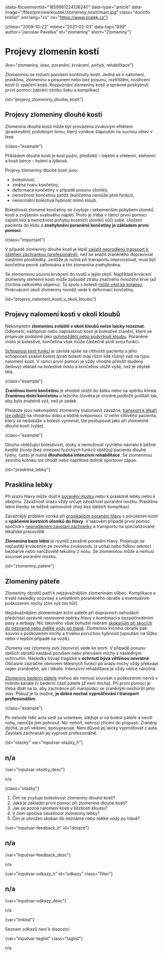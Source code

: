 
{data-fbcommentid="1859961224136240" data-type="article" data-image="/files/preview/koutek/zlomeniny_kosti/main.jpg" class="docinfo linklist" xml:lang="cs" ns="https://www.pralek.cz"}

{ctime="2009-10-22" mtime="2021-02-03" data-top="939" author="Jaroslav Pavelka" id="zlomeniny" short="Zlomeniny"}

# Projevy zlomenin kostí

{kw="zlomeniny, úraz, poranění, krvácení, pohyb, rehabilitace"}

Zlomeninou se rozumí porušení kontinuity kosti. Jedná se o nalomení, prasklinu, zlomeninu s posunem nebo bez posunu, roztříštění, rozdrcení kosti či vpáčení kosti. Rozpoznání zlomeniny kosti a správné poskytnutí první pomoci zabrání vzniku šoku a komplikací.

{id="projevy\_zlomeniny\_dlouhe_kosti"}

## Projevy zlomeniny dlouhé kosti

Zlomenina dlouhé kosti může být provázena zvukovým efektem (prasknutím) podobným tomu, který vznikne šlápnutím na suchou větev v lese.

{class="example"}

Příkladem dlouhé kosti je kost pažní, předloktí – loketní a vřetenní, stehenní a kosti bérce – holení a lýtková.

Projevy zlomeniny dlouhé kosti jsou:

  * bolestivost,
  * změna tvaru končetiny,
  * deformace končetiny v případě posunu úlomků,
  * nemožnost končetinu zatížit (končetina nemůže plnit funkci),
  * nenormální bolestivá hybnost mimo kloub.

Bolestivost zlomené končetiny se zvyšuje i sebemenším pohybem úlomků kosti a zvýšením svalového napětí. Proto je třeba v rámci první pomoci zajistit klid a nemožnost pohybu kostních úlomků vůči sobě. Uložení pacienta do klidu a **znehybnění poraněné končetiny je základem první pomoci**.

{class="important"}

V případě zlomeniny dlouhé kosti je lépší [zajistit neprodlený transport k ošetření záchrankou (profesionálně)][1], než se snažit zraněného dopravovat vlastními prostředky. Jestliže je nutné při transportu improvizovat, musí být končetina pevně zafixována a tím zlomenina znehybněna.

Se zlomeninou souvisí krvácení do svalů v jejím okolí. Například krvácení zlomeniny stehenní kosti může způsobit ztrátu značného množství krve (až čtvrtina celkového objemu). To spolu s bolestí [může vést ke kolapsu][2]. Prokrvácení okolí zlomeniny rovněž vede k deformaci končetiny.

{id="projevy\_nalomeni\_kosti\_v\_okoli_kloubu"}

## Projevy nalomení kosti v okolí kloubů

Nekompletní **zlomeninu zvláště v okolí kloubů nelze laicky rozeznat**. Odlomení, naštípnutí nebo naprasknutí kosti je bolestivé zranění, které se projevuje podobně jako [pohmoždění nebo podvrtnutí kloubu][3]. Poraněné místo je bolestivé, končetina však může částečně plnit svou funkci.

[Schopnost plnit funkci][4] je závislá spíše na citlivosti pacienta a jeho schopnosti snášet bolest (práh bolesti mají různí lidé různý) než na typu nalomení kosti. V rámci první pomoci je vždy vhodné přiložit studený (ledový) obklad na bolestivé místo a končetinu uložit výše, než je zbytek těla.

{class="example"}

**Zraněnou horní končetinu** je vhodné uložit do šátku nebo na opěrku křesla. **Zraněnou dolní končetinu** u ležícího člověka je vhodné podložit polštáři tak, aby byla znatelně výš, než je zadek.

Přestože jsou nekompletní zlomeniny (nalomení) závažné, [transport k lékaři lze odložit][5] na vhodnou dobu a klidně svépomocí. U velmi citlivého pacienta, který se nedokáže s bolestí vyrovnat, lze postupovat jako při zlomenině dlouhé kosti (výše).

{class="example"}

Dlouho obtěžující bolestivost, otoky a nemožnost rychlého návratu k běžné _kvalitě života_ (bez omezení fyzických funkcí) obtěžují pacienta dlouhé týdny, často je nutná **dlouhodobá intenzivní rehabilitace**. Se zlomeninou zevního kotníku lze chodit nebo například dohrát sportovní zápas.

{id="prasklina_lebky"}

## Prasklina lebky

Při úrazu hlavy může dojít k [poranění mozku][6] nebo k prasklině lebky nebo k obojímu. Závažnost úrazu vždy určuje závažnost poranění mozku. Prasklina lební klenby se běžně samovolně zhojí bez dalších komplikací.

Závažnější problém vzniká při [pronikajícím poranění hlavy][7] s porušením kosti a **vpáčením kostních úlomků do hlavy**. V takovém případě první pomoc spočívá v [neprodleném zavolání záchranky][1] a transportu na specializované lékařské pracoviště.

**Zlomenina baze lební** je rovněž závažné poranění hlavy. Projevuje se nejčastěji krvácením ze zevního zvukovodu (z ucha) nebo řídkou sekrecí bezbarvé nebo narůžovělé tekutiny z nosu. Se zlomeninou může a nemusí souviset poranění mozku.

{id="zlomeniny_patere"}

## Zlomeniny páteře

Zlomeniny obratlů patří k nejzávažnějším zlomeninám vůbec. Komplikace a trvalé následky souvisejí s umístěním poraněného obratle a eventuálním poškozením míchy (čím výš tím hůř).

Nejzávažnějším zlomeninám krční páteře při dopravních nehodách předchází správně nastavené opěrky hlavy v kombinaci s bezpečnostními pasy a airbagy. Nic takového však bohužel nebrání [skokanům při skocích do neznámé nebo mělké vody po hlavě][8]. Zlomenina krčního obratle pak souvisí s poškozením míchy a trvalou poruchou hybnosti (upoutání na lůžko nebo v lepším případě na vozík).

Zlomený vaz (zlomený zub čepovce) vede ke smrti. V případě posunu dalších obratlů nastává porušení nebo přerušení míchy s následným ochrnutím. Následky bývají tragické a **ochrnutí bývá většinou nevratné**. Občasné zázračné obnovení tělesných funkcí po úrazu míchy vždy překvapí nejen zraněného, ale i lékaře. Intenzívní rehabilitace je vždy velice náročná.

[Zlomeniny bederní páteře][9] mohou ale nemusí souviset s poškozením nervů v míšním kanále (v bederní části páteře již není mícha). Při první pomoci je třeba dbát na to, aby zachránce při manipulaci se zraněným nezhoršil jeho stav. Pokud je to možné, **je dobré nechat vyprošťování i transport profesionálům**.

{class="example"}

Po nehodě řidič auta sedí za volantem, stěžuje si na bolest páteře a necítí nohy, nemůže jimi pohnout. Nic nehoří, nehrozí zřícení do propasti. Zraněný dýchá, je při vědomí, spolupracuje. Není důvod jej laicky vyprošťovat z auta. Zavolaní záchranáři jej vyprostí profesionálně.

{id="otazky" var="inputvar-otazky_h"}

## n/a

{var="inputvar-otazky_desc"}

n/a

{class="otazky"}

  1. Čím se zvyšuje bolestivost zlomeniny dlouhé kosti?
  2. Jaká je základní první pomoc při zlomenině dlouhé kosti?
  3. Jak se pozná nalomení kosti v blízkosti kloubu?
  4. V čem spočívá závažnost zlomeniny lebky?
  5. Čím je ohrožen skokan do neznámé nebo mělké vody po hlavě?

{var="inputvar-feedback_h" id="dotace"}

## n/a

{var="inputvar-feedback_desc"}

n/a

{var="inputvar-odkazy_h" id="odkazy" class="filter"}

## n/a

{var="inputvar-odkazy_desc"}

n/a

{var="linklist"}

Seznam odkazů není k dispozici

{var="inputvar-taglist" class="taglist"}

n/a

 [1]: zachranka
 [2]: kolaps
 [3]: vyron_kotniku
 [4]: detske_zlomeniny
 [5]: nalehavost_vysetreni
 [6]: otres_mozku
 [7]: zavazna_poraneni
 [8]: skoky_do_vody
 [9]: starecke_zlomeniny

